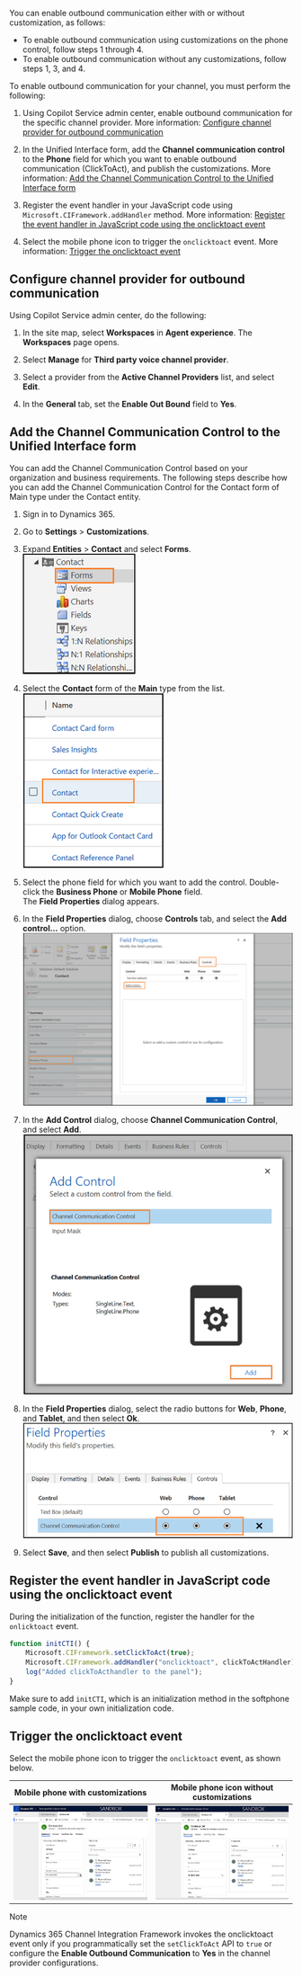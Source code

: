 
You can enable outbound communication either with or without customization, as follows:

- To enable outbound communication using customizations on the phone control, follow steps 1 through 4.
- To enable outbound communication without any customizations, follow steps 1, 3, and 4.

To enable outbound communication for your channel, you must perform the following:

1. Using Copilot Service admin center, enable outbound communication for the specific channel provider. More information: [Configure channel provider for outbound communication](#configure-channel-provider-for-outbound-communication)

2. In the Unified Interface form, add the **Channel communication control** to the **Phone** field for which you want to enable outbound communication (ClickToAct), and publish the customizations. More information: [Add the Channel Communication Control to the Unified Interface form](#add-the-channel-communication-control-to-the-unified-interface-form)

3. Register the event handler in your JavaScript code using `Microsoft.CIFramework.addHandler` method. More information: [Register the event handler in JavaScript code using the onclicktoact event](#register-the-event-handler-in-javascript-code-using-the-onclicktoact-event) 

4. Select the mobile phone icon to trigger the `onclicktoact` event. More information: [Trigger the onclicktoact event](#trigger-the-onclicktoact-event)

## Configure channel provider for outbound communication

Using Copilot Service admin center, do the following:

1. In the site map, select **Workspaces** in **Agent experience**. The **Workspaces** page opens.
    
2. Select **Manage** for **Third party voice channel provider**.
    
3. Select a provider from the **Active Channel Providers** list, and select **Edit**.
    
4. In the **General** tab, set the **Enable Out Bound** field to **Yes**.

## Add the Channel Communication Control to the Unified Interface form

You can add the Channel Communication Control based on your organization and business requirements. The following steps describe how you can add the Channel Communication Control for the Contact form of Main type under the Contact entity.

1. Sign in to Dynamics 365.

2. Go to **Settings** > **Customizations**.

3. Expand **Entities** > **Contact** and select **Forms**.<br>
![Expand contact entity and select forms.](../media/contact-entity-forms.PNG "Expand contact entity and select forms")

4. Select the **Contact** form of the **Main** type from the list.<br>
![Select contact form of Main type.](../media/contact-main-form.PNG "Select contact form of Main type")

5. Select the phone field for which you want to add the control. Double-click the **Business Phone** or **Mobile Phone** field.<br> The **Field Properties** dialog appears.

6. In the **Field Properties** dialog, choose **Controls** tab, and select the **Add control...** option. <br>
![Select phone, then select the Controls tab, and select the Add control option.](../media/add-custom-control.PNG "Select business or mobile phone, then select the Controls tab, and select the Add control option")

7. In the **Add Control** dialog, choose **Channel Communication Control**, and select **Add**.<br>
![Choose Channel Communication Control and select add.](../media/add-control.PNG "Choose Channel Communication Control and select add")

8. In the **Field Properties** dialog, select the radio buttons for **Web**, **Phone**, and **Tablet**, and then select **Ok**.<br>
![Select the radio buttons of web, phone, and tablet.](../media/select-radio-buttons.PNG "Select the radio buttons pf web, phone, and tablet") 

9. Select **Save**, and then select **Publish** to publish all customizations.

## Register the event handler in JavaScript code using the onclicktoact event

During the initialization of the function, register the handler for the `onlicktoact` event.

```JavaScript
function initCTI() {
    Microsoft.CIFramework.setClickToAct(true);
    Microsoft.CIFramework.addHandler("onclicktoact", clickToActHandler);
    log("Added clickToActhandler to the panel");
}
```
Make sure to add `initCTI`, which is an initialization method in the softphone sample code, in your own initialization code.

## Trigger the onclicktoact event

Select the mobile phone icon to trigger the `onclicktoact` event, as shown below.

|Mobile phone with customizations|Mobile phone icon without customizations|
|----|----|
|![Select mobile phone icon to trigger the onclicktoact event](../media/custom-control-phone-icon.PNG "Select mobile phone icon to trigger the onclicktoact event") |![Select the mobile phone icon to trigger the onclicktoact event](../media/oob-phone-icon.PNG "Select the mobile phone icon to trigger the onclicktoact event")|

> [!Note]
> Dynamics 365 Channel Integration Framework invokes the onclicktoact event only if you programmatically set the `setClickToAct` API to `true` or configure the **Enable Outbound Communication** to **Yes** in the channel provider configurations.

